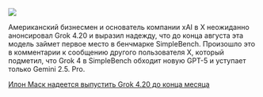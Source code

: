 <!--2025-08-09 20:45:58-->
<div class="yb">
  <div class="rss habr"><img src="https://habrastorage.org/getpro/habr/upload_files/456/1b9/f23/4561b9f2309d865a99b173a7526ae2b2.jpg" /><p>Американский бизнесмен и основатель компании xAI  в X неожиданно анонсировал Grok 4.20 и выразил надежду, что до конца августа эта модель займет первое место в бенчмарке SimpleBench. Произошло это в комментарии к сообщению другого пользователя X, который подметил, что Grok 4 в SimpleBench обходит новую GPT-5 и уступает только Gemini 2.5. Pro.</p> <a... <p class="titl"><a href="https://habr.com/ru/news/935688/?utm_source=habrahabr&utm_medium=rss&utm_campaign=935688">Илон Маск надеется выпустить Grok 4.20 до конца месяца</a></p></div>
</div>
